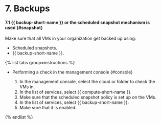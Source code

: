 # 7. Backups


#### 7.1 {{ backup-short-name }} or the scheduled snapshot mechanism is used {#snapshot}

Make sure that all VMs in your organization get backed up using:
* Scheduled snapshots.
* {{ backup-short-name }}.

{% list tabs group=instructions %}

- Performing a check in the management console {#console}

   1. In the management console, select the cloud or folder to check the VMs in.
   1. In the list of services, select {{ compute-short-name }}.
   1. Make sure that the scheduled snapshot policy is set up on the VMs.
   1. In the list of services, select {{ backup-short-name }}.
   1. Make sure that it is enabled.

{% endlist %}
